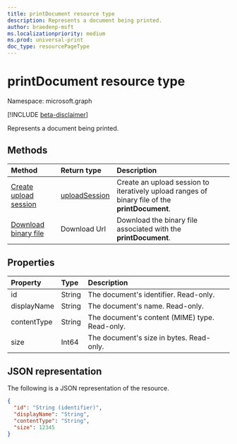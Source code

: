 ```yaml
---
title: printDocument resource type
description: Represents a document being printed.
author: braedenp-msft
ms.localizationpriority: medium
ms.prod: universal-print
doc_type: resourcePageType
---
```


# printDocument resource type

Namespace: microsoft.graph

[!INCLUDE [beta-disclaimer](../../includes/beta-disclaimer.md)]

Represents a document being printed.

## Methods

| Method                                                               | Return type                       | Description                                                                                    |
| :------------------------------------------------------------------- | :-------------------------------- | :--------------------------------------------------------------------------------------------- |
| [Create upload session](../api/printdocument-createuploadsession.md) | [uploadSession](uploadsession.md) | Create an upload session to iteratively upload ranges of binary file of the **printDocument**. |
| [Download binary file](../api/printdocument-get-file.md)             | Download Url                      | Download the binary file associated with the **printDocument**.                                |

## Properties

| Property    | Type   | Description                                    |
| :---------- | :----- | :--------------------------------------------- |
| id          | String | The document's identifier. Read-only.          |
| displayName | String | The document's name. Read-only.                |
| contentType | String | The document's content (MIME) type. Read-only. |
| size        | Int64  | The document's size in bytes. Read-only.       |

## JSON representation

The following is a JSON representation of the resource.

<!-- {
  "blockType": "resource",
  "optionalProperties": [

  ],
  "@odata.type": "microsoft.graph.printDocument"
}-->

```json
{
  "id": "String (identifier)",
  "displayName": "String",
  "contentType": "String",
  "size": 12345
}

```
